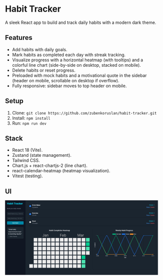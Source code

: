 # Habit Tracker

A sleek React app to build and track daily habits with a modern dark theme.

## Features
- Add habits with daily goals.
- Mark habits as completed each day with streak tracking.
- Visualize progress with a horizontal heatmap (with tooltips) and a colorful line chart (side-by-side on desktop, stacked on mobile).
- Delete habits or reset progress.
- Preloaded with mock habits and a motivational quote in the sidebar (header on mobile, scrollable on desktop if overflow).
- Fully responsive: sidebar moves to top header on mobile.

## Setup
1. Clone: `git clone https://github.com/zubenkoruslan/habit-tracker.git`
2. Install: `npm install`
3. Run: `npm run dev`

## Stack
 - React 18 (Vite).
 - Zustand (state management).
 - Tailwind CSS.
 - Chart.js + react-chartjs-2 (line chart).
 - react-calendar-heatmap (heatmap visualization).
 - Vitest (testing).

## UI
![Screenshot](/app-screenshot.png)

